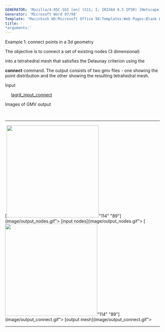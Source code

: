 ```yaml
---
GENERATOR: 'Mozilla/4.05C-SGI [en] (X11; I; IRIX64 6.5 IP30) [Netscape]'
Generator: 'Microsoft Word 97/98'
Template: 'Macintosh HD:Microsoft Office 98:Templates:Web Pages:Blank Web Page'
title: '
*arguments:'
---
```


 Example 1: connect points in a 3d geometry

  The objective is to connect a set of existing nodes (3 dimensional)

  into a tetrahedral mesh that satisfies the Delaunay criterion using
  the

  **connect** command.
  The output consists of two gmv files - one showing the point
  distribution and the other showing the resulting tetrahedral mesh.

 Input

      [lagrit\_input\_connect](../lagrit_input_connect)

 Images of GMV output

  

   ------------------------------------------------------------------------------------------------------------------------- -------------------------------------------------------------------------------------------------------------------------------
   [<img height="300" width="300" src="https://lanl.github.io/LaGriT/docsassets/images/output_nodes_tn.gif">"114" "89"](image/output_nodes.gif"> [input nodes](image/output_nodes.gif">   [<img height="300" width="300" src="https://lanl.github.io/LaGriT/docsassets/images/output_connect_tn.gif">"114" "89"](image/output_connect.gif"> [output mesh](image/output_connect.gif">
   ------------------------------------------------------------------------------------------------------------------------- -------------------------------------------------------------------------------------------------------------------------------


